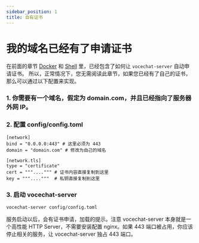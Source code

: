 ```yaml
---
sidebar_position: 1
title: 自有证书
---
```


# 我的域名已经有了申请证书

在前面的章节 [Docker](/install/install-by-docker) 和 [Shell](/install/install-by-shell) 里，已经包含了如何让 `vocechat-server` 自动申请证书。
所以，正常情况下，您无需阅读此章节，如果您已经有了自己的证书，那么可以通过以下配置来实现。

### 1. 你需要有一个域名，假定为 domain.com，并且已经指向了服务器外网 IP。

### 2. 配置 config/config.toml

```shell
[network]
bind = "0.0.0.0:443" # 这里必须为 443
domain = "domain.com" # 修改为自己的域名

[network.tls]
type = "certificate"
cert = """....""" # 证书内容直接复制到这里
key = """...."""  # 私钥直接复制到这里
```

### 3. 启动 vocechat-server

```shell
vocechat-server config/config.toml
```

服务启动以后，会有证书申请，加载的提示。注意 vocechat-server 本身就是一个高性能 HTTP Server，不需要安装配置 nginx。如果 443 端口被占用，你应该停止相关的服务，让 vocechat-server 独占 443 端口。

